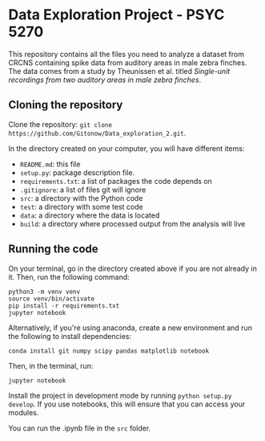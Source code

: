 
# Data Exploration Project - PSYC 5270

This repository contains all the files you need to analyze a dataset from CRCNS containing spike data from auditory areas in male zebra finches. The data comes from a study by Theunissen et al. titled _Single-unit recordings from two auditory areas in male zebra finches_.

## Cloning the repository

Clone the repository: `git clone https://github.com/Gitonow/Data_exploration_2.git`.

In the directory created on your computer, you will have different items:

- `README.md`: this file
- `setup.py`:  package description file.
- `requirements.txt`: a list of packages the code depends on
- `.gitignore`: a list of files git will ignore
- `src`:       a directory with the Python code
- `test`:      a directory with some test code
- `data`:      a directory where the data is located
- `build`:     a directory where processed output from the analysis will live


## Running the code

On your terminal, go in the directory created above if you are not already in it. Then, run the following command:

``` shell
python3 -m venv venv
source venv/bin/activate
pip install -r requirements.txt
jupyter notebook
```

Alternatively, if you're using anaconda, create a new environment and run the following to install dependencies:

``` shell
conda install git numpy scipy pandas matplotlib notebook
```
Then, in the terminal, run:
``` shell
jupyter notebook
```

Install the project in development mode by running `python setup.py develop`. If you use notebooks, this will ensure that you can access your modules.

You can run the .ipynb file in the `src` folder.
